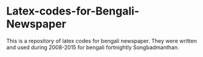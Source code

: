 # Latex-codes-for-Bengali-Newspaper
This is a repository of latex codes for bengali newspaper. They were written and used during 2008-2015 for bengali fortnightly Songbadmanthan.
